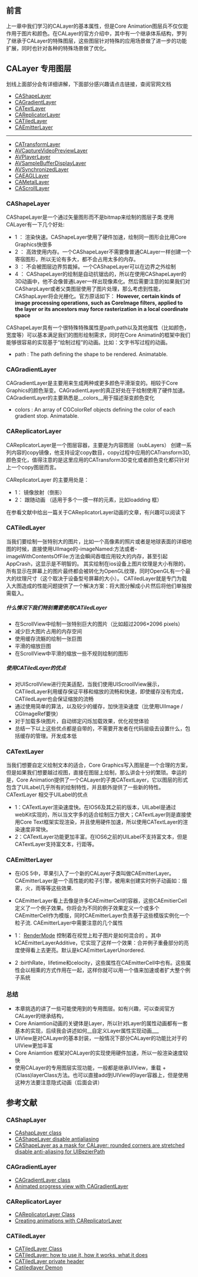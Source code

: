 ## 前言

上一章中我们学习的CALayer的基本属性，但是Core Animation图层兵不仅仅能作用于图片和颜色。在CALayer的官方介绍中，其中有一个继承体系结构，罗列了继承于CALayer的特殊图层，这些图层针对特殊的应用场景做了进一步的功能扩展，同时也针对各种的特殊场景做了优化。

## CALayer 专用图层

划线上面部分会有详细讲解，下面部分感兴趣请点击链接，查阅官网文档

*  [CAShapeLayer](https://developer.apple.com/library/prerelease/ios/documentation/GraphicsImaging/Reference/CAShapeLayer_class/index.html#//apple_ref/occ/cl/CAShapeLayer) 
* [CAGradientLayer](https://developer.apple.com/library/prerelease/ios/documentation/GraphicsImaging/Reference/CAGradientLayer_class/index.html#//apple_ref/occ/cl/CAGradientLayer)
* [CATextLayer](https://developer.apple.com/library/prerelease/ios/documentation/GraphicsImaging/Reference/CATextLayer_class/index.html#//apple_ref/occ/cl/CATextLayer)
*  [CAReplicatorLayer](https://developer.apple.com/library/prerelease/ios/documentation/GraphicsImaging/Reference/CAReplicatorLayer_class/index.html#//apple_ref/occ/cl/CAReplicatorLayer)
*  [CATiledLayer](https://developer.apple.com/library/prerelease/ios/documentation/GraphicsImaging/Reference/CATiledLayer_class/index.html#//apple_ref/occ/cl/CATiledLayer)
* [CAEmitterLayer](https://developer.apple.com/library/prerelease/ios/documentation/GraphicsImaging/Reference/CAEmitterLayer_class/index.html#//apple_ref/occ/cl/CAEmitterLayer)

******

* [CATransformLayer](https://developer.apple.com/library/prerelease/ios/documentation/GraphicsImaging/Reference/CATransformLayer_class/index.html#//apple_ref/occ/cl/CATransformLayer)
*  [AVCaptureVideoPreviewLayer](https://developer.apple.com/library/prerelease/ios/documentation/AVFoundation/Reference/AVCaptureVideoPreviewLayer_Class/index.html#//apple_ref/occ/cl/AVCaptureVideoPreviewLayer)
*  [AVPlayerLayer](https://developer.apple.com/library/prerelease/ios/documentation/AVFoundation/Reference/AVPlayerLayer_Class/index.html#//apple_ref/occ/cl/AVPlayerLayer)
*  [AVSampleBufferDisplayLayer](https://developer.apple.com/library/prerelease/ios/documentation/AVFoundation/Reference/AVSampleBufferDisplayLayer_Class/index.html#//apple_ref/occ/cl/AVSampleBufferDisplayLayer)
*  [AVSynchronizedLayer](https://developer.apple.com/library/prerelease/ios/documentation/AVFoundation/Reference/AVSynchronizedLayer_Class/index.html#//apple_ref/occ/cl/AVSynchronizedLayer)
*  [CAEAGLLayer](https://developer.apple.com/library/prerelease/ios/documentation/QuartzCore/Reference/CAEAGLLayer_Class/index.html#//apple_ref/occ/cl/CAEAGLLayer)
*  [CAMetalLayer](https://developer.apple.com/library/prerelease/ios/documentation/Animation/Reference/CAMetalLayer_Ref/index.html#//apple_ref/occ/cl/CAMetalLayer)
* [CAScrollLayer](https://developer.apple.com/library/prerelease/ios/documentation/GraphicsImaging/Reference/CAScrollLayer_class/index.html#//apple_ref/occ/cl/CAScrollLayer)


###  CAShapeLayer

CAShapeLayer是一个通过矢量图形而不是bitmap来绘制的图层子类.使用CALayer有一下几个好处:

* 1 ： 渲染快速。CAShapeLayer使用了硬件加速，绘制同一图形会比用Core Graphics快很多
* 2 ： 高效使用内存。一个CAShapeLayer不需要像普通CALayer一样创建一个寄宿图形，所以无论有多大，都不会占用太多的内存。
* 3 ： 不会被图层边界剪裁掉。一个CAShapeLayer可以在边界之外绘制
* 4 ： CAShapeLayer的绘制是自动抗锯齿的，所以在使用CAShapeLayer的3D动画中，他不会像普通Layer一样出现像素化。然后需要注意的如果我们对CASharpLayer或者父类图层使用了图片处理，那么考虑到性能，CAShapLayer将会光栅化。官方原话如下： __However, certain kinds of image processing operations, such as CoreImage filters, applied to the layer or its ancestors may force rasterization in a local coordinate space__

CAShapeLayer具有一个很特殊特殊属性是path,path以及其他属性（比如颜色，宽度等）可以基本满足我们的图形绘制需求，同时在Core Animatin的框架中我们能够很容易的实现基于“绘制过程”的动画。比如：文字书写过程的动画。

* path  : The path defining the shape to be rendered. Animatable.

### CAGradientLayer
 CAGradientLayer是主要用来生成两种或更多颜色平滑渐变的。相较于Core Graphics的颜色渐变。CAGradientLayer的真正好处在于绘制使用了硬件加速。
 CAGradientLayer的主要熟悉是__colors__用于描述渐变颜色变化
 
 * colors : An array of CGColorRef objects defining the color of each gradient stop. Animatable.
 
### CAReplicatorLayer

CAReplicatorLayer是一个图层容器，主要是为内容图层（subLayers） 创建一系列内容的copy镜像，他支持设定copy数目，copy过程中应用的CATransform3D,颜色变化，值得注意的是这里应用的CATransform3D变化或者颜色变化都只针对上一个copy图层而言。

CAReplicatorLayer 的主要用处是：

* 1： 镜像放射（倒影）
* 2： 跟随动画 （适用于多个一摸一样的元素，比如loadding 框）

在参看文献中给出一篇关于CAReplicatorLayer动画的文章，有兴趣可以阅读下

### CATiledLayer
当我们要绘制一张特别大的图片，比如一个高像素的照片或者是地球表面的详细地图的时候，直接使用UIImage的-imageNamed:方法或者-imageWithContentsOfFile:方法会瞬间吞噬应用较大的内存，甚至引起AppCrash，这显示是不明智的。
其实绘制在ios设备上图片纹理是大小有限的，所有显示在屏幕上的图片最终都会被转化为OpenGL纹理，同时OpenGL有一个最大的纹理尺寸（这个取决于设备型号屏幕的大小）。
CATiledLayer就是专门为载入大图造成的性能问题提供了一个解决方案：将大图分解成小片然后将他们单独按需载入。

##### 什么情况下我们特别需要使用CATiledLayer

* 在ScrollView中绘制一张特别巨大的图片（比如超过2096×2096 pixels）
* 减少巨大图片占用的内存空间
* 使用缓存流觞的绘制一张巨图
* 平滑的缩放巨图
* 在ScrollView中平滑的缩放一些不规则绘制的图形

##### 使用CATiledLayer的优点

* 对UIScrollView进行完美适配，当我们使用UIScroollView展示，CATiledLayer利用缓存保证平移和缩放的流畅和快速，即使缓存没有完成，CATiledLayer也会保证缩放的流畅
* 通过使用简单的算法，以及较少的缓存，加快渲染速度（比使用UIImage / CGImageRef要快）
* 对于加载多块图片，自动绑定闪烁加载效果，优化视觉体验
* 总结一下以上这些优点都是自带的，不需要开发者在代码层级去设置什么，包括缓存的管理。开发成本低



### CATextLayer
当我们想要自定义绘制文本的适合，Core Graphics写入图层是一个合理的方案，但是如果我们想要越过视图，直接在图层上绘制，那么讲会十分的繁琐。幸运的是，Core Animation提供了一个CALayer的子类CATextLayer，它以图层的形式包含了UILabel几乎所有的绘制特性，并且额外提供了一些新的特性。
CATextLayer 相交于UILabel的优点

* 1：CATextLayer渲染速度快。在IOS6及其之前的版本，UILabel是通过webKit实现的，所以当文字多的适合绘制压力很大；CATextLayer则是直接使用Core Text框架实现渲染，并且使用硬件加速，所以使用CATextLayer的渲染速度非常快。
* 2：CATextLayer功能更加丰富。在IOS6之前的UILabel不支持富文本，但是CATextLayer支持富文本，行距等。

###  CAEmitterLayer

* 在iOS 5中，苹果引入了一个新的CALayer子类叫做CAEmitterLayer。CAEmitterLayer是一个高性能的粒子引擎，被用来创建实时例子动画如：烟雾，火，雨等等这些效果.

* CAEmitterLayer看上去像是许多CAEmitterCell的容器，这些CAEmitierCell定义了一个例子效果。你将会为不同的例子效果定义一个或多个CAEmitterCell作为模版，同时CAEmitterLayer负责基于这些模版实例化一个粒子流.
CAEmitterLayer中需要注意的几个属性
* 1： [RenderMode](https://developer.apple.com/library/prerelease/ios/documentation/GraphicsImaging/Reference/CAEmitterLayer_class/index.html#//apple_ref/c/data/kCAEmitterLayerUnordered) 控制着在视觉上粒子图片是如何混合的 。其中kCAEmitterLayerAdditive，它实现了这样一个效果：合并例子重叠部分的亮度使得看上去更亮。默认是kCAEmitterLayerUnordered. 

* 2 :birthRate，lifetime和celocity，这些属性在CAEmitterCell中也有。这些属性会以相乘的方式作用在一起，这样你就可以用一个值来加速或者扩大整个例子系统

###  总结
*  本章挑选的讲了一些可能使用到的专用图层。如有兴趣，可以查阅官方CALayer的继承结构，
*  Core Aniamtion动画的关键体是Layer，所以针对Layer的属性动画都有一套基本的实现，后续我会讲述如何__自定义Layer属性实现动画___
*  UIView是对CALayer的基本封装，一般情况下部分CALayer的功能比对于的UIView更加丰富
*  Core Aniamtion 框架对CALayer的实现使用硬件加速，所以一般渲染速度较快
*  使用CALayer的专用图层实现功能，一般都是继承UIView，重载 + (Class)layerClass方法。也可以直接add到UIView的layer容器上，但是使用这种方法要注意隐式动画（后面会讲）


## 参考文献

### CAShapLayer
* [CAshapLayer class](https://developer.apple.com/library/prerelease/ios/documentation/GraphicsImaging/Reference/CAShapeLayer_class/index.html#//apple_ref/occ/cl/CAShapeLayer)
* [CAShapeLayer disable antialiasing](http://stackoverflow.com/questions/10122978/cashapelayer-disable-antialiasing)
* [CAShapeLayer as a mask for CALayer: rounded corners are stretched](http://goobbe.com/questions/1951545/cashapelayer-as-a-mask-for-calayer-rounded-corners-are-stretched)
[disable anti-aliasing for UIBezierPath](http://www.4byte.cn/question/1010686/disable-anti-aliasing-for-uibezierpath.html)


###  CAGradientLayer
* [CAGradientLayer class](https://developer.apple.com/library/prerelease/ios/documentation/GraphicsImaging/Reference/CAGradientLayer_class/index.html#//apple_ref/occ/instp/CAGradientLayer/colors)
* [Animated progress view with CAGradientLayer](https://nrj.io/animated-progress-view-with-cagradientlayer/)


### CAReplicatorLayer
* [CAReplicatorLayer Class](https://developer.apple.com/library/prerelease/ios/documentation/GraphicsImaging/Reference/CAReplicatorLayer_class/index.html#//apple_ref/occ/cl/CAReplicatorLayer)
* [Creating animations with CAReplicatorLayer](http://www.ios-animations-by-emails.com/posts/2015-march)


### CATiledLayer
* [CATiledLayer Class](https://developer.apple.com/library/prerelease/ios/documentation/GraphicsImaging/Reference/CATiledLayer_class/index.html#//apple_ref/occ/cl/CATiledLayer)
* [CATiledLayer: how to use it, how it works, what it does](http://red-glasses.com/index.php/tutorials/catiledlayer-how-to-use-it-how-it-works-what-it-does/)
* [CATiledLayer private header](https://github.com/Ambtion/iOS-Headers/blob/master/iOS8.1/Frameworks/QuartzCore/CATiledLayer.h)
* [Catiledlayer Demon](http://www.cimgf.com/2011/03/01/subduing-catiledlayer/)



